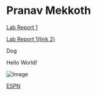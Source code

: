 # Pranav Mekkoth

[Lab Report 1](lab-report-1-week-2.html)

[Lab Report 1(link 2)](https://pranavmekkoth1.github.io/cse15l-lab-reports/lab-report-1-week-2.html)


 Dog


Hello World!

![Image](https://user-images.githubusercontent.com/97641097/149243340-d2a0f15c-dd50-4e61-b80e-39a4e212f70d.jpg)

[ESPN](https://www.espn.com/)

